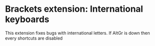 Brackets extension: International keyboards
================================

This extension fixes bugs with international letters. If AltGr is down then every shortcuts are disabled

